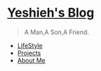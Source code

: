 # [Yeshieh's Blog](.)

> A Man,A Son,A Friend.

- [LifeStyle](lifeStyle.md)
- [Projects](projects/index.md)
- [About Me](aboutme.md)

